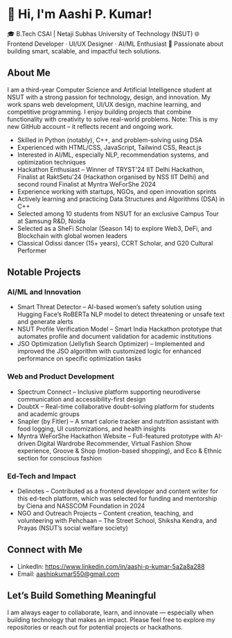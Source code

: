 # 👋 Hi, I'm Aashi P. Kumar!

🎓 B.Tech CSAI | Netaji Subhas University of Technology (NSUT)
🌐 Frontend Developer · UI/UX Designer · AI/ML Enthusiast
🧠 Passionate about building smart, scalable, and impactful tech solutions.



## About Me

I am a third-year Computer Science and Artificial Intelligence student at NSUT with a strong passion for technology, design, and innovation. My work spans web development, UI/UX design, machine learning, and competitive programming. I enjoy building projects that combine functionality with creativity to solve real-world problems.
Note: This is my new GitHub account – it reflects recent and ongoing work.
* Skilled in Python (notably), C++, and problem-solving using DSA
* Experienced with HTML/CSS, JavaScript, Tailwind CSS, React.js
* Interested in AI/ML, especially NLP, recommendation systems, and optimization techniques
* Hackathon Enthusiast – Winner of TRYST'24 IIT Delhi Hackathon, Finalist at RaktSetu'24 (Hackathon organised by NSS IIT Delhi) and second round Finalist at Myntra WeForShe 2024
* Experience working with startups, NGOs, and open innovation sprints
* Actively learning and practicing Data Structures and Algorithms (DSA) in C++
* Selected among 10 students from NSUT for an exclusive Campus Tour at Samsung R\&D, Noida
* Selected as a SheFi Scholar (Season 14) to explore Web3, DeFi, and Blockchain with global women leaders
* Classical Odissi dancer (15+ years), CCRT Scholar, and G20 Cultural Performer


## Notable Projects

### AI/ML and Innovation

* Smart Threat Detector – AI-based women’s safety solution using Hugging Face’s RoBERTa NLP model to detect threatening or unsafe text and generate alerts
* NSUT Profile Verification Model – Smart India Hackathon prototype that automates profile and document validation for academic institutions
* JSO Optimization (Jellyfish Search Optimizer) – Implemented and improved the JSO algorithm with customized logic for enhanced performance on specific optimization tasks

### Web and Product Development

* Spectrum Connect – Inclusive platform supporting neurodiverse communication and accessibility-first design
* DoubtX – Real-time collaborative doubt-solving platform for students and academic groups
* Snapler (by Fitler) – A smart calorie tracker and nutrition assistant with food logging, UI customizations, and health insights
* Myntra WeForShe Hackathon Website – Full-featured prototype with AI-driven Digital Wardrobe Recommender, Virtual Fashion Show experience, Groove & Shop (motion-based shopping), and Eco & Ethnic section for conscious fashion

### Ed-Tech and Impact

* Delinotes – Contributed as a frontend developer and content writer for this ed-tech platform, which was selected for funding and mentorship by Ciena and NASSCOM Foundation in 2024
* NGO and Outreach Projects – Content creation, teaching, and volunteering with Pehchaan – The Street School, Shiksha Kendra, and Prayas (NSUT’s social welfare society)


## Connect with Me

* LinkedIn: https://www.linkedin.com/in/aashi-p-kumar-5a2a8a288
* Email: aashipkumar550@gmail.com


## Let’s Build Something Meaningful

I am always eager to collaborate, learn, and innovate — especially when building technology that makes an impact. Please feel free to explore my repositories or reach out for potential projects or hackathons.


